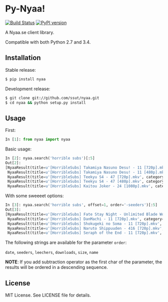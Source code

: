 # Py-Nyaa!

[![Build Status](https://travis-ci.org/ssut/py-nyaa.svg?branch=master)](https://travis-ci.org/ssut/py-nyaa)
[![PyPI version](https://badge.fury.io/py/nyaa.svg)](http://badge.fury.io/py/nyaa)

A Nyaa.se client library.

Compatible with both Python 2.7 and 3.4.

## Installation

Stable release:

```bash
$ pip install nyaa
```

Development release:

```bash
$ git clone git://github.com/ssut/nyaa.git
$ cd nyaa && python setup.py install
```

## Usage

First:

```python
In [1]: from nyaa import nyaa
```

Basic usage:

```python
In [2]: nyaa.search('horrible subs')[:5]
Out[2]:
[NyaaResult(title=u'[HorribleSubs] Takamiya Nasuno Desu! - 11 [720p].mkv', category=u'English-translated Anime', link=u'http://www.nyaa.se/?page=download&tid=701758', guid=u'http://www.nyaa.se/?page=view&tid=701758', date=datetime.datetime(2015, 6, 15, 17, 32, 20), seeders=239, leechers=12, downloads=3186, size=28626125),
 NyaaResult(title=u'[HorribleSubs] Takamiya Nasuno Desu! - 11 [480p].mkv', category=u'English-translated Anime', link=u'http://www.nyaa.se/?page=download&tid=701757', guid=u'http://www.nyaa.se/?page=view&tid=701757', date=datetime.datetime(2015, 6, 15, 17, 32, 20), seeders=59, leechers=2, downloads=1004, size=13002342),
 NyaaResult(title=u'[HorribleSubs] Teekyu S4 - 47 [720p].mkv', category=u'English-translated Anime', link=u'http://www.nyaa.se/?page=download&tid=701756', guid=u'http://www.nyaa.se/?page=view&tid=701756', date=datetime.datetime(2015, 6, 15, 17, 30, 21), seeders=179, leechers=12, downloads=2527, size=28311552),
 NyaaResult(title=u'[HorribleSubs] Teekyu S4 - 47 [480p].mkv', category=u'English-translated Anime', link=u'http://www.nyaa.se/?page=download&tid=701755', guid=u'http://www.nyaa.se/?page=view&tid=701755', date=datetime.datetime(2015, 6, 15, 17, 30, 15), seeders=30, leechers=3, downloads=705, size=12897485),
 NyaaResult(title=u'[HorribleSubs] Kaitou Joker - 24 [1080p].mkv', category=u'English-translated Anime', link=u'http://www.nyaa.se/?page=download&tid=701746', guid=u'http://www.nyaa.se/?page=view&tid=701746', date=datetime.datetime(2015, 6, 15, 17, 0, 53), seeders=61, leechers=9, downloads=725, size=592026010)]
```

With some sweeeet options:

```python
In [3]: nyaa.search('horrible subs', offset=1, order='-seeders')[:5]
Out[3]:
[NyaaResult(title=u'[HorribleSubs] Fate Stay Night - Unlimited Blade Works - 23 [720p].mkv', category=u'English-translated Anime', link=u'http://www.nyaa.se/?page=download&tid=701028', guid=u'http://www.nyaa.se/?page=view&tid=701028', date=datetime.datetime(2015, 6, 13, 17, 30, 40), seeders=1348, leechers=61, downloads=35144, size=337956045),
 NyaaResult(title=u'[HorribleSubs] DanMachi - 11 [720p].mkv', category=u'English-translated Anime', link=u'http://www.nyaa.se/?page=download&tid=700615', guid=u'http://www.nyaa.se/?page=view&tid=700615', date=datetime.datetime(2015, 6, 12, 17, 30, 40), seeders=1339, leechers=40, downloads=38886, size=337746330),
 NyaaResult(title=u'[HorribleSubs] Shokugeki no Soma - 11 [720p].mkv', category=u'English-translated Anime', link=u'http://www.nyaa.se/?page=download&tid=700665', guid=u'http://www.nyaa.se/?page=view&tid=700665', date=datetime.datetime(2015, 6, 12, 19, 27, 16), seeders=1150, leechers=47, downloads=33323, size=356096410),
 NyaaResult(title=u'[HorribleSubs] Naruto Shippuuden - 416 [720p].mkv', category=u'English-translated Anime', link=u'http://www.nyaa.se/?page=download&tid=700263', guid=u'http://www.nyaa.se/?page=view&tid=700263', date=datetime.datetime(2015, 6, 11, 11, 0, 40), seeders=1093, leechers=46, downloads=29917, size=330930586),
 NyaaResult(title=u'[HorribleSubs] Seraph of the End - 11 [720p].mkv', category=u'English-translated Anime', link=u'http://www.nyaa.se/?page=download&tid=700949', guid=u'http://www.nyaa.se/?page=view&tid=700949', date=datetime.datetime(2015, 6, 13, 14, 0, 30), seeders=1061, leechers=48, downloads=31345, size=463470592)]
```

The following strings are available for the parameter `order`:

`date`, `seeders`, `leechers`, `downloads`, `size`, `name`

**NOTE**: If you add subtraction operator as the first char of the parameter, the results will be ordered in a descending sequence.

## License

MIT License. See LICENSE file for details.



